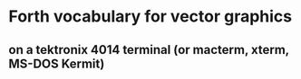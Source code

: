 # Forth vocabulary for vector graphics
## on a tektronix 4014 terminal (or macterm, xterm, MS-DOS Kermit)
